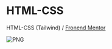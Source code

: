 # HTML-CSS
HTML-CSS (Tailwind) / [Fronend Mentor](https://www.frontendmentor.io/home)


<img src="https://cdn.discordapp.com/attachments/895300373911314483/1133777049392271462/Screenshot_2023-07-26_215953.png" alt="PNG" >
